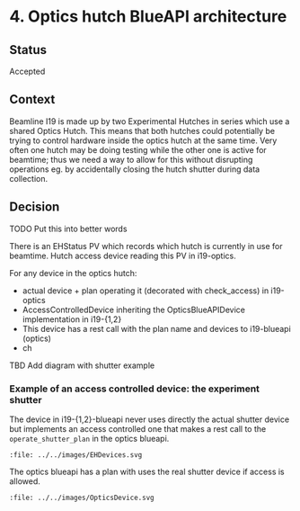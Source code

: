 # 4. Optics hutch BlueAPI architecture

## Status

Accepted

## Context

Beamline I19 is made up by two Experimental Hutches in series which use a shared Optics Hutch. This means that both hutches could potentially be trying to control hardware inside the optics hutch at the same time. Very often one hutch may be doing testing while the other one is active for beamtime; thus we need a way to allow for this without disrupting operations eg. by accidentally closing the hutch shutter during data collection.

## Decision

TODO Put this into better words


There is an EHStatus PV which records which hutch is currently in use for beamtime.
Hutch access device reading this PV in i19-optics.

For any device in the optics hutch:
- actual device + plan operating it (decorated with check_access) in i19-optics
- AccessControlledDevice inheriting the OpticsBlueAPIDevice implementation in i19-{1,2}
- This device has a rest call with the plan name and devices to i19-blueapi (optics)
- ch


TBD Add diagram with shutter example


### Example of an access controlled device: the experiment shutter

The device in i19-{1,2}-blueapi never uses directly the actual shutter device but implements an access controlled one that makes a rest call to the ``operate_shutter_plan`` in the optics blueapi.

```{raw} html
:file: ../../images/EHDevices.svg
```

The optics blueapi has a plan with uses the real shutter device if access is allowed.

```{raw} html
:file: ../../images/OpticsDevice.svg
```

